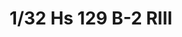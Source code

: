 ---
layout: product
title: "1/32 Hs 129 B-2 RIII"
price: "21000" 
desc: "Plastična maketa"
img_path: "/assets/img/VOLKSWS17.jpg"
brand: "ZOUKEI-MURA"
available: false
special_offer: false
new: false
soon: false
cat: "010000"
subcat: "014100"
subsubcat: "00"
sifra: "VOLKSWS17"
popular: false
---